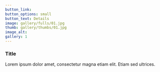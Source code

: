 ```yaml
---
button_link:
button_options: small
button_text: Details
image: gallery/fulls/01.jpg
thumb: gallery/thumbs/01.jpg
image_alt: 
gallery: 1
---
```


### Title

Lorem ipsum dolor amet, consectetur magna etiam elit. Etiam sed ultrices.
